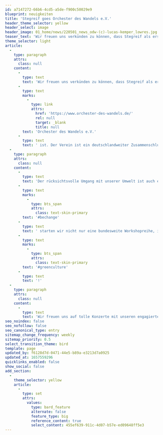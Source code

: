 ```yaml
---
id: a7147272-66b6-4cd5-a5de-f900c50029e9
blueprint: neuigkeiten
title: 'Stegreif goes Orchester des Wandels e.V.'
header_theme_selector: yellow
header_select: image
header_image: 01_home/news/220501_news_odw-(c)-lucas-kemper_lowres.jpg
teaser_text: 'Wir freuen uns verkünden zu können, dass Stegreif als erstes Ensemble der freien Szene ab sofort Mitglied des Vereins Orchester des Wandels e.V. ist. Der Verein ist ein deutschlandweiter Zusammenschluss von …'
theme_selector: light
article:
  -
    type: paragraph
    attrs:
      class: null
    content:
      -
        type: text
        text: 'Wir freuen uns verkünden zu können, dass Stegreif als erstes Ensemble der freien Szene ab sofort Mitglied des Vereins '
      -
        type: text
        marks:
          -
            type: link
            attrs:
              href: 'https://www.orchester-des-wandels.de/'
              rel: null
              target: _blank
              title: null
        text: 'Orchester des Wandels e.V.'
      -
        type: text
        text: ' ist. Der Verein ist ein deutschlandweiter Zusammenschluss von Berufsmusiker*innen und staatlichen Orchestern, die sich gemeinsam für den Klima- und Naturschutz stark machen und sich in außergewöhnlichen Konzertformaten mit der Klimakrise auseinandersetzen.'
  -
    type: paragraph
    attrs:
      class: null
    content:
      -
        type: text
        text: 'Der rücksichtsvolle Umgang mit unserer Umwelt ist auch essentieller Teil der Stegreif-Identität: Mit unserem Projekt '
      -
        type: text
        marks:
          -
            type: bts_span
            attrs:
              class: text-skin-primary
        text: '#bechange'
      -
        type: text
        text: ' starten wir nicht nur eine bundesweite Workshopreihe, in der sich Jugendliche musikalisch mit den 17 Zielen für nachhaltige Entwicklung der UN auseinandersetzen und so gemeinsam eine Sinfonie der Nachhaltigkeit kreieren. Wir verstehen dieses Projekt auch als Anstoß für uns selbst als Orchester nachhaltiger zu werden. Für die Umsetzung eigener betrieblicher Nachhaltigkeitsmaßnahmen wird der Erfahrungsaustausch mit den anderen Orchestern des Wandels sehr wertvoll sein – let‘s go '
      -
        type: text
        marks:
          -
            type: bts_span
            attrs:
              class: text-skin-primary
        text: '#greenculture'
      -
        type: text
        text: '!'
  -
    type: paragraph
    attrs:
      class: null
    content:
      -
        type: text
        text: 'Wir freuen uns auf tolle Konzerte mit unseren engagierten Kolleg*innen aus ganz Deutschland!'
seo_noindex: false
seo_nofollow: false
seo_canonical_type: entry
sitemap_change_frequency: weekly
sitemap_priority: 0.5
select_transition_theme: bird
template: page
updated_by: f6128d7d-0471-44e5-b89a-e3213d7a0925
updated_at: 1657559296
quicklinks_enabled: false
show_social: false
add_section:
  -
    theme_selector: yellow
    article:
      -
        type: set
        attrs:
          values:
            type: bard_feature
            alternate: false
            feature_type: big
            reference_content: true
            select_content: 455ef639-911c-4d07-b57e-ed09648ff5e3
---
```

